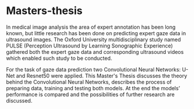 # Masters-thesis

In medical image analysis the area of expert annotation has been long known, but little research has been done on predicting expert gaze data in ultrasound images. The Oxford University multidisciplinary study named PULSE (Perception Ultrasound by Learning Sonographic Experience) gathered both the expert gaze data and corresponding ultrasound videos which enabled such study to be conducted. 

For the task of gaze data prediction two Convolutional Neural Networks: U-Net and Resnet50 were applied. This Master's Thesis discusses the theory behind the Convolutional Neural Networks, describes the process of preparing data, training and testing both models. At the end the models’ performance is compared and the possibilities of further research are discussed.
